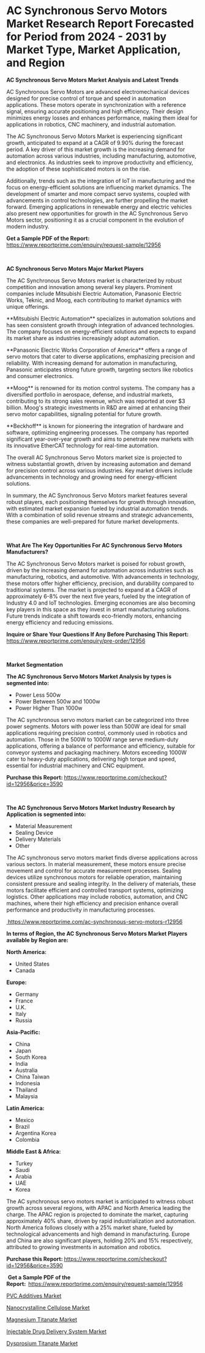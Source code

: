 <p><h1>AC Synchronous Servo Motors Market Research Report Forecasted for Period from 2024 -  2031 by Market Type, Market Application, and Region</h1></p><p><strong>AC Synchronous Servo Motors Market Analysis and Latest Trends</strong></p>
<p><p>AC Synchronous Servo Motors are advanced electromechanical devices designed for precise control of torque and speed in automation applications. These motors operate in synchronization with a reference signal, ensuring accurate positioning and high efficiency. Their design minimizes energy losses and enhances performance, making them ideal for applications in robotics, CNC machinery, and industrial automation.</p><p>The AC Synchronous Servo Motors Market is experiencing significant growth, anticipated to expand at a CAGR of 9.90% during the forecast period. A key driver of this market growth is the increasing demand for automation across various industries, including manufacturing, automotive, and electronics. As industries seek to improve productivity and efficiency, the adoption of these sophisticated motors is on the rise.</p><p>Additionally, trends such as the integration of IoT in manufacturing and the focus on energy-efficient solutions are influencing market dynamics. The development of smarter and more compact servo systems, coupled with advancements in control technologies, are further propelling the market forward. Emerging applications in renewable energy and electric vehicles also present new opportunities for growth in the AC Synchronous Servo Motors sector, positioning it as a crucial component in the evolution of modern industry.</p></p>
<p><strong>Get a Sample PDF of the Report:&nbsp;</strong> <a href="https://www.reportprime.com/enquiry/request-sample/12956">https://www.reportprime.com/enquiry/request-sample/12956</a></p>
<p>&nbsp;</p>
<p><strong>AC Synchronous Servo Motors Major Market Players</strong></p>
<p><p>The AC Synchronous Servo Motors market is characterized by robust competition and innovation among several key players. Prominent companies include Mitsubishi Electric Automation, Panasonic Electric Works, Teknic, and Moog, each contributing to market dynamics with unique offerings.</p><p>**Mitsubishi Electric Automation** specializes in automation solutions and has seen consistent growth through integration of advanced technologies. The company focuses on energy-efficient solutions and expects to expand its market share as industries increasingly adopt automation.</p><p>**Panasonic Electric Works Corporation of America** offers a range of servo motors that cater to diverse applications, emphasizing precision and reliability. With increasing demand for automation in manufacturing, Panasonic anticipates strong future growth, targeting sectors like robotics and consumer electronics.</p><p>**Moog** is renowned for its motion control systems. The company has a diversified portfolio in aerospace, defense, and industrial markets, contributing to its strong sales revenue, which was reported at over $3 billion. Moog's strategic investments in R&D are aimed at enhancing their servo motor capabilities, signaling potential for future growth.</p><p>**Beckhoff** is known for pioneering the integration of hardware and software, optimizing engineering processes. The company has reported significant year-over-year growth and aims to penetrate new markets with its innovative EtherCAT technology for real-time automation.</p><p>The overall AC Synchronous Servo Motors market size is projected to witness substantial growth, driven by increasing automation and demand for precision control across various industries. Key market drivers include advancements in technology and growing need for energy-efficient solutions.</p><p>In summary, the AC Synchronous Servo Motors market features several robust players, each positioning themselves for growth through innovation, with estimated market expansion fueled by industrial automation trends. With a combination of solid revenue streams and strategic advancements, these companies are well-prepared for future market developments.</p></p>
<p>&nbsp;</p>
<p><strong>What Are The Key Opportunities For AC Synchronous Servo Motors Manufacturers?</strong></p>
<p><p>The AC Synchronous Servo Motors market is poised for robust growth, driven by the increasing demand for automation across industries such as manufacturing, robotics, and automotive. With advancements in technology, these motors offer higher efficiency, precision, and durability compared to traditional systems. The market is projected to expand at a CAGR of approximately 6-8% over the next five years, fueled by the integration of Industry 4.0 and IoT technologies. Emerging economies are also becoming key players in this space as they invest in smart manufacturing solutions. Future trends indicate a shift towards eco-friendly motors, enhancing energy efficiency and reducing emissions.</p></p>
<p><strong>Inquire or Share Your Questions If Any Before Purchasing This Report:</strong> <a href="https://www.reportprime.com/enquiry/pre-order/12956">https://www.reportprime.com/enquiry/pre-order/12956</a></p>
<p>&nbsp;</p>
<p><strong>Market Segmentation</strong></p>
<p><strong>The AC Synchronous Servo Motors Market Analysis by types is segmented into:</strong></p>
<p><ul><li>Power Less 500w</li><li>Power Between 500w and 1000w</li><li>Power Higher Than 1000w</li></ul></p>
<p><p>The AC synchronous servo motors market can be categorized into three power segments. Motors with power less than 500W are ideal for small applications requiring precision control, commonly used in robotics and automation. Those in the 500W to 1000W range serve medium-duty applications, offering a balance of performance and efficiency, suitable for conveyor systems and packaging machinery. Motors exceeding 1000W cater to heavy-duty applications, delivering high torque and speed, essential for industrial machinery and CNC equipment.</p></p>
<p><strong>Purchase this Report:&nbsp;</strong><a href="https://www.reportprime.com/checkout?id=12956&price=3590">https://www.reportprime.com/checkout?id=12956&price=3590</a></p>
<p>&nbsp;</p>
<p><strong>The AC Synchronous Servo Motors Market Industry Research by Application is segmented into:</strong></p>
<p><ul><li>Material Measurement</li><li>Sealing Device</li><li>Delivery Materials</li><li>Other</li></ul></p>
<p><p>The AC synchronous servo motors market finds diverse applications across various sectors. In material measurement, these motors ensure precise movement and control for accurate measurement processes. Sealing devices utilize synchronous motors for reliable operation, maintaining consistent pressure and sealing integrity. In the delivery of materials, these motors facilitate efficient and controlled transport systems, optimizing logistics. Other applications may include robotics, automation, and CNC machines, where their high efficiency and precision enhance overall performance and productivity in manufacturing processes.</p></p>
<p><a href="https://www.reportprime.com/ac-synchronous-servo-motors-r12956">&nbsp;https://www.reportprime.com/ac-synchronous-servo-motors-r12956</a></p>
<p><strong>In terms of Region, the AC Synchronous Servo Motors Market Players available by Region are:</strong></p>
<p>
    <p> <strong> North America: </strong>
        <ul>
            <li>United States</li>
            <li>Canada</li>
        </ul>
        </p> 
    <p> <strong> Europe: </strong>
        <ul>
            <li>Germany</li>
            <li>France</li>
            <li>U.K.</li>
            <li>Italy</li>
            <li>Russia</li>
        </ul>
        </p> 
    <p> <strong> Asia-Pacific: </strong>
        <ul>
            <li>China</li>
            <li>Japan</li>
            <li>South Korea</li>
            <li>India</li>
            <li>Australia</li>
            <li>China Taiwan</li>
            <li>Indonesia</li>
            <li>Thailand</li>
            <li>Malaysia</li>
        </ul>
        </p> 
    <p> <strong> Latin America: </strong>
        <ul>
            <li>Mexico</li>
            <li>Brazil</li>
            <li>Argentina Korea</li>
            <li>Colombia</li>
        </ul>
        </p> 
    <p> <strong> Middle East & Africa: </strong>
        <ul>
            <li>Turkey</li>
            <li>Saudi</li>
            <li>Arabia</li>
            <li>UAE</li>
            <li>Korea</li>
        </ul>
    </p>
    </p>
<p><p>The AC synchronous servo motors market is anticipated to witness robust growth across several regions, with APAC and North America leading the charge. The APAC region is projected to dominate the market, capturing approximately 40% share, driven by rapid industrialization and automation. North America follows closely with a 25% market share, fueled by technological advancements and high demand in manufacturing. Europe and China are also significant players, holding 20% and 15% respectively, attributed to growing investments in automation and robotics.</p></p>
<p><strong>Purchase this Report: </strong><a href="https://www.reportprime.com/checkout?id=12956&price=3590">https://www.reportprime.com/checkout?id=12956&price=3590</a></p>
<p>&nbsp;<strong>Get a Sample PDF of the Report:&nbsp;&nbsp;</strong><a href="https://www.reportprime.com/enquiry/request-sample/12956">https://www.reportprime.com/enquiry/request-sample/12956</a></p>
<p><strong></strong></p>
<p><p><a href="https://www.linkedin.com/pulse/pvc-additives-industry-sector-market-dynamics-future-scenarios-s7auf?trackingId=vRS4aMNQTqmpqbPFisfnSw%3D%3D">PVC Additives Market</a></p><p><a href="https://www.linkedin.com/pulse/deep-dive-nanocrystalline-cellulose-market-itstrends-segmentation-c8emf?trackingId=9%2B47A1yXSRmvoDUSYYZarw%3D%3D">Nanocrystalline Cellulose Market</a></p><p><a href="https://medium.com/@rosslarkin2012/future-ready-strategic-insights-into-the-global-magnesium-titanate-market-2024-2031-901bb25cd842">Magnesium Titanate Market</a></p><p><a href="https://issuu.com/reportprime-2/docs/injectable-drug-delivery-system-mar_4bd728d25a61d3">Injectable Drug Delivery System Market</a></p><p><a href="https://medium.com/@rosslarkin2012/strategic-roadmap-global-dysprosium-titanate-market-insights-and-opportunities-2024-2031-8d9b091cbdc4">Dysprosium Titanate Market</a></p></p>